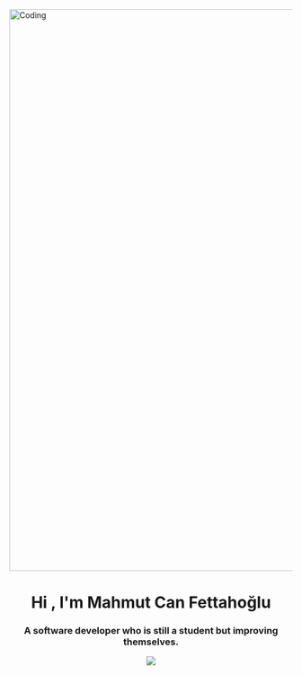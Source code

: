 <img src="https://media.tumblr.com/c38c7cb30d3dcdc0d402bd44a53fb4d6/tumblr_inline_mq35gvW8lI1qz4rgp.gif" alt="Coding" width="1000">
<h1 align="center">Hi , I'm Mahmut Can Fettahoğlu</h1>
<h3 align="center">A software developer who is still a student but improving themselves.</h3>



<p align="center">
  <a href="https://skillicons.dev">
    <img src="https://skillicons.dev/icons?i=html,css,js,react,blender,ae,pr,ps,blender,cs,dotnet,bootstrap,wordpress" />
  </a>
</p>
